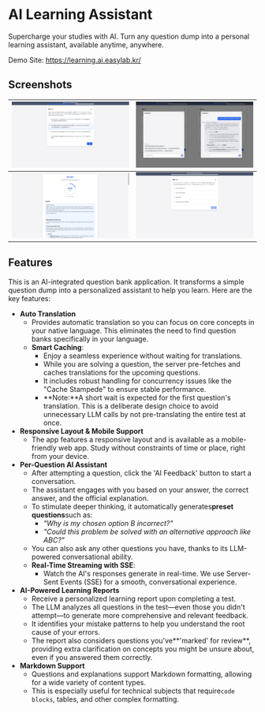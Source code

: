 # AI Learning Assistant

Supercharge your studies with AI. Turn any question dump into a personal learning assistant, available anytime, anywhere.

Demo Site: https://learning.ai.easylab.kr/

## Screenshots

| ![Screenshot 1](https://github.com/banksemi/ai-learning-assistant/blob/main/screenshots/1.png?raw=true) | ![Screenshot 2](https://github.com/banksemi/ai-learning-assistant/blob/main/screenshots/2.png?raw=true) |
| ------------------------------------------------------------------------------------------------------- | ------------------------------------------------------------------------------------------------------- |
| ![Screenshot 3](https://github.com/banksemi/ai-learning-assistant/blob/main/screenshots/3.png?raw=true) | ![Screenshot 4](https://github.com/banksemi/ai-learning-assistant/blob/main/screenshots/4.png?raw=true) |

## Features

This is an AI-integrated question bank application. It transforms a simple question dump into a personalized assistant to help you learn. Here are the key features:

- **Auto Translation**
    - Provides automatic translation so you can focus on core concepts in your native language. This eliminates the need to find question banks specifically in your language.
    - **Smart Caching**:
        - Enjoy a seamless experience without waiting for translations.
        - While you are solving a question, the server pre-fetches and caches translations for the upcoming questions.
        - It includes robust handling for concurrency issues like the "Cache Stampede" to ensure stable performance.
        - **Note:**A short wait is expected for the first question's translation. This is a deliberate design choice to avoid unnecessary LLM calls by not pre-translating the entire test at once.
- **Responsive Layout & Mobile Support**
    - The app features a responsive layout and is available as a mobile-friendly web app. Study without constraints of time or place, right from your device.
- **Per-Question AI Assistant**
    - After attempting a question, click the 'AI Feedback' button to start a conversation.
    - The assistant engages with you based on your answer, the correct answer, and the official explanation.
    - To stimulate deeper thinking, it automatically generates**preset questions**such as:
        - _"Why is my chosen option B incorrect?"_
        - _"Could this problem be solved with an alternative approach like ABC?"_
    - You can also ask any other questions you have, thanks to its LLM-powered conversational ability.
    - **Real-Time Streaming with SSE**:
        - Watch the AI's responses generate in real-time. We use Server-Sent Events (SSE) for a smooth, conversational experience.
- **AI-Powered Learning Reports**
    - Receive a personalized learning report upon completing a test.
    - The LLM analyzes all questions in the test—even those you didn't attempt—to generate more comprehensive and relevant feedback.
    - It identifies your mistake patterns to help you understand the root cause of your errors.
    - The report also considers questions you've**'marked' for review**, providing extra clarification on concepts you might be unsure about, even if you answered them correctly.
- **Markdown Support**
    - Questions and explanations support Markdown formatting, allowing for a wide variety of content types.
    - This is especially useful for technical subjects that require`code blocks`, tables, and other complex formatting.
